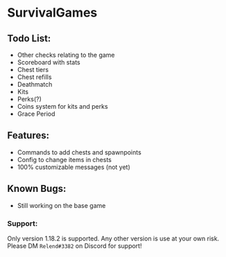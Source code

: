 # SurvivalGames
## Todo List:
- Other checks relating to the game
- Scoreboard with stats
- Chest tiers
- Chest refills
- Deathmatch
- Kits
- Perks(?)
- Coins system for kits and perks
- Grace Period

## Features:
- Commands to add chests and spawnpoints
- Config to change items in chests
- 100% customizable messages (not yet)

## Known Bugs:
- Still working on the base game

### Support:
Only version 1.18.2 is supported. Any other version is use at your own risk.
Please DM `Relend#3382` on Discord for support!